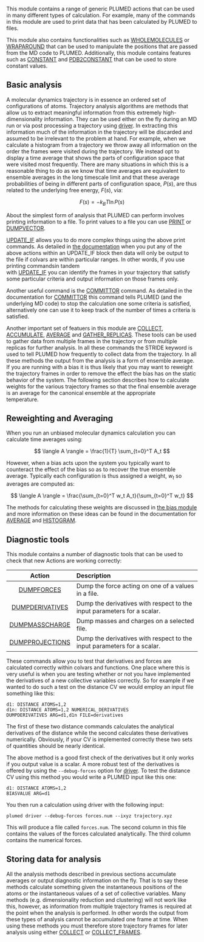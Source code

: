 This module contains a range of generic PLUMED actions that can be used in many different types of calculation.  For example, 
many of the commands in this module are used to print data that has been calculated by PLUMED to files.

This module also contains functionalities such as [WHOLEMOLECULES](WHOLEMOLECULES.md) or [WRAPAROUND](WRAPAROUND.md) that 
can be used to manipulate the positions that are passed from the MD code to PLUMED. Additionally, this module contains features
such as [CONSTANT](CONSTANT.md) and [PDB2CONSTANT](PDB2CONSTANT.md) that can be used to store constant values.

## Basic analysis

A molecular dynamics trajectory is in essence an ordered
set of configurations of atoms.  Trajectory analysis algorithms are methods that allow us to extract meaningful
information from this extremely high-dimensionality information. They can be used
either on the fly during an MD run or via post processing a trajectory using [driver](driver.md). 
In extracting this information much of the
information in the trajectory will be discarded and assumed to be irrelevant to the problem at hand.  For example,
when we calculate a histogram from a trajectory we throw away all information on the order the frames were visited during the
trajectory.  We instead opt to display a time average that shows the parts of configuration space that were
visited most frequently.  There are many situations in which this is a reasonable thing to do as we know that
time averages are equivalent to ensemble averages in the long timescale limit and that these average probabilities
of being in different parts of configuration space, $P(s)$, are thus related to the underlying free
energy, $F(s)$, via:

$$
F(s) = - k_B T \ln P(s)
$$

About the simplest form of analysis that PLUMED can perform involves printing information to a file.  To print values to a file you can use 
[PRINT](PRINT.md) or [DUMPVECTOR](DUMPVECTOR.md).  

[UPDATE_IF](UPDATE_IF.md) allows you to do more complex things using the above print
commands. As detailed in [the documentation](UPDATE_IF.md) when you put any of the above 
actions within an UPDATE_IF block then data will only be output to the file if colvars
are within particular ranges.  In other words, if you use printing commandsin tandem  
with [UPDATE_IF](UPDATE_IF.md) you can identify the frames in your trajectory that satisfy
some particular criteria and output information on those frames only.
 
Another useful command is the [COMMITTOR](COMMITTOR.md) command.
As detailed in the documentation for [COMMITTOR](COMMITTOR.md) this command tells PLUMED (and the underlying
MD code) to stop the calculation one some criteria is satisfied, alternatively one can use it to keep
track of the number of times a criteria is satisfied.

Another important set of featuers in this module are [COLLECT](COLLECT.md), [ACCUMULATE](ACCUMULATE.md), [AVERAGE](AVERAGE.md) and [GATHER_REPLICAS](GATHER_REPLICAS.md).
These tools can be used to gather data from multiple frames in the trajectory or from multiple replicas for further analysis. 
In all these commands the STRIDE keyword is used to tell PLUMED how
frequently to collect data from the trajectory.  In all these methods the output from the analysis
is a form of ensemble average.  If you are running with a bias it is thus likely that you may want
to reweight the trajectory frames in order to remove the effect the bias has on the static behavior
of the system.  The following section describes how to calculate weights for the various trajectory
frames so that the final ensemble average is an average for the canonical ensemble at the appropriate  
temperature.

## Reweighting and Averaging

When you run an unbiased molecular dynamics calculation you can calculate time averages using:

$$
\langle A \rangle = \frac{1}{T} \sum_{t=0}^T A_t
$$

However, when a bias acts upon the system you typically want to counteract the effect of the bias so
as to recover the true ensemble average.  Typically each configuration is thus assigned a weight, $w_t$ so averages
are computed as:

$$
\langle A \rangle = \frac{\sum_{t=0}^T w_t A_t}{\sum_{t=0}^T w_t}
$$

The methods for calculating these weights are discussed in [the bias module](module_bias.md) and more information on these
ideas can be found in the documentation for [AVERAGE](AVERAGE.md) and [HISTOGRAM](HISTOGRAM.md).

## Diagnostic tools

This module contains a number of diagnostic tools that can be used to check that new Actions are working correctly:

| Action                      | Description                                         |
|:---------------------------:|:----------------------------------------------------|
| [DUMPFORCES](DUMPFORCES.md) | Dump the force acting on one of a values in a file. |
| [DUMPDERIVATIVES](DUMPDERIVATIVES.md) | Dump the derivatives with respect to the input parameters for a scalar. | 
| [DUMPMASSCHARGE](DUMPMASSCHARGE.md) | Dump masses and charges on a selected file. |
| [DUMPPROJECTIONS](DUMPPROJECTIONS.md) | Dump the derivatives with respect to the input parameters for a scalar. |

These commands allow you to test that derivatives and forces are calculated correctly
within colvars and functions.  One place where this is very useful is when you are testing whether or
not you have implemented the derivatives of a new collective variables correctly.  So for example if
we wanted to do such a test on the distance CV we would employ an input file something like this:

```plumed
d1: DISTANCE ATOMS=1,2
d1n: DISTANCE ATOMS=1,2 NUMERICAL_DERIVATIVES
DUMPDERIVATIVES ARG=d1,d1n FILE=derivatives
```

The first of these two distance commands calculates the analytical derivatives of the distance
while the second calculates these derivatives numerically.  Obviously, if your CV is implemented
correctly these two sets of quantities should be nearly identical.
 
The above method is a good first check of the derivatives but it only works if you output value is a scalar. A more robust test of the 
derivatives is offered by using the `--debug-forces` option for [driver](driver.md).  To test the distance CV using this method you would 
write a PLUMED input like this one:

```plumed
d1: DISTANCE ATOMS=1,2
BIASVALUE ARG=d1
```

You then run a calculation using driver with the following input:

```plumed
plumed driver --debug-forces forces.num --ixyz trajectory.xyz
```

This will produce a file called `forces.num`.  The second column in this file contains the values of the forces calculated analytically.
The third column contains the numerical forces.

## Storing data for analysis

All the analysis methods described in previous sections accumulate averages or output diagnostic information on the fly.
That is to say these methods calculate something given the instantaneous positions of the atoms or the instantaneous
values of a set of collective variables.  Many methods (e.g. dimensionality reduction and clustering) will not work like
this, however, as information from multiple trajectory frames is required at the point when the analysis is performed.  In other
words the output from these types of analysis cannot be accumulated one frame at time.  When using these methods you must therefore
store trajectory frames for later analysis using either [COLLECT](COLLECT.md) or [COLLECT_FRAMES](COLLECT_FRAMES.md).
